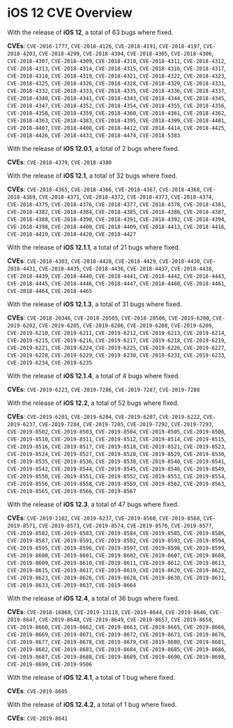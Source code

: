 # iOS 12 CVE Overview

With the release of **iOS 12**, a total of 63 bugs where fixed.

**CVEs**: `CVE-2016-1777`, `CVE-2018-4126`, `CVE-2018-4191`, `CVE-2018-4197`, `CVE-2018-4203`, `CVE-2018-4299`, `CVE-2018-4304`, `CVE-2018-4305`, `CVE-2018-4306`, `CVE-2018-4307`, `CVE-2018-4309`, `CVE-2018-4310`, `CVE-2018-4311`, `CVE-2018-4312`, `CVE-2018-4313`, `CVE-2018-4314`, `CVE-2018-4315`, `CVE-2018-4316`, `CVE-2018-4317`, `CVE-2018-4318`, `CVE-2018-4319`, `CVE-2018-4321`, `CVE-2018-4322`, `CVE-2018-4323`, `CVE-2018-4325`, `CVE-2018-4326`, `CVE-2018-4328`, `CVE-2018-4329`, `CVE-2018-4331`, `CVE-2018-4332`, `CVE-2018-4333`, `CVE-2018-4335`, `CVE-2018-4336`, `CVE-2018-4337`, `CVE-2018-4340`, `CVE-2018-4341`, `CVE-2018-4343`, `CVE-2018-4344`, `CVE-2018-4345`, `CVE-2018-4347`, `CVE-2018-4352`, `CVE-2018-4354`, `CVE-2018-4355`, `CVE-2018-4356`, `CVE-2018-4358`, `CVE-2018-4359`, `CVE-2018-4360`, `CVE-2018-4361`, `CVE-2018-4362`, `CVE-2018-4363`, `CVE-2018-4383`, `CVE-2018-4395`, `CVE-2018-4399`, `CVE-2018-4401`, `CVE-2018-4407`, `CVE-2018-4408`, `CVE-2018-4412`, `CVE-2018-4414`, `CVE-2018-4425`, `CVE-2018-4426`, `CVE-2018-4433`, `CVE-2018-4474`, `CVE-2018-5383`



With the release of **iOS 12.0.1**, a total of 2 bugs where fixed.

**CVEs**: `CVE-2018-4379`, `CVE-2018-4380`



With the release of **iOS 12.1**, a total of 32 bugs where fixed.

**CVEs**: `CVE-2018-4365`, `CVE-2018-4366`, `CVE-2018-4367`, `CVE-2018-4368`, `CVE-2018-4369`, `CVE-2018-4371`, `CVE-2018-4372`, `CVE-2018-4373`, `CVE-2018-4374`, `CVE-2018-4375`, `CVE-2018-4376`, `CVE-2018-4377`, `CVE-2018-4378`, `CVE-2018-4381`, `CVE-2018-4382`, `CVE-2018-4384`, `CVE-2018-4385`, `CVE-2018-4386`, `CVE-2018-4387`, `CVE-2018-4388`, `CVE-2018-4390`, `CVE-2018-4391`, `CVE-2018-4392`, `CVE-2018-4394`, `CVE-2018-4398`, `CVE-2018-4400`, `CVE-2018-4409`, `CVE-2018-4413`, `CVE-2018-4416`, `CVE-2018-4419`, `CVE-2018-4420`, `CVE-2018-4427`



With the release of **iOS 12.1.1**, a total of 21 bugs where fixed.

**CVEs**: `CVE-2018-4303`, `CVE-2018-4428`, `CVE-2018-4429`, `CVE-2018-4430`, `CVE-2018-4431`, `CVE-2018-4435`, `CVE-2018-4436`, `CVE-2018-4437`, `CVE-2018-4438`, `CVE-2018-4439`, `CVE-2018-4440`, `CVE-2018-4441`, `CVE-2018-4442`, `CVE-2018-4443`, `CVE-2018-4445`, `CVE-2018-4446`, `CVE-2018-4447`, `CVE-2018-4460`, `CVE-2018-4461`, `CVE-2018-4464`, `CVE-2018-4465`



With the release of **iOS 12.1.3**, a total of 31 bugs where fixed.

**CVEs**: `CVE-2018-20346`, `CVE-2018-20505`, `CVE-2018-20506`, `CVE-2019-6200`, `CVE-2019-6202`, `CVE-2019-6205`, `CVE-2019-6206`, `CVE-2019-6208`, `CVE-2019-6209`, `CVE-2019-6210`, `CVE-2019-6211`, `CVE-2019-6212`, `CVE-2019-6213`, `CVE-2019-6214`, `CVE-2019-6215`, `CVE-2019-6216`, `CVE-2019-6217`, `CVE-2019-6218`, `CVE-2019-6219`, `CVE-2019-6221`, `CVE-2019-6224`, `CVE-2019-6225`, `CVE-2019-6226`, `CVE-2019-6227`, `CVE-2019-6228`, `CVE-2019-6229`, `CVE-2019-6230`, `CVE-2019-6231`, `CVE-2019-6233`, `CVE-2019-6234`, `CVE-2019-6235`



With the release of **iOS 12.1.4**, a total of 4 bugs where fixed.

**CVEs**: `CVE-2019-6223`, `CVE-2019-7286`, `CVE-2019-7287`, `CVE-2019-7288`



With the release of **iOS 12.2**, a total of 52 bugs where fixed.

**CVEs**: `CVE-2019-6201`, `CVE-2019-6204`, `CVE-2019-6207`, `CVE-2019-6222`, `CVE-2019-6237`, `CVE-2019-7284`, `CVE-2019-7285`, `CVE-2019-7292`, `CVE-2019-7293`, `CVE-2019-8502`, `CVE-2019-8503`, `CVE-2019-8504`, `CVE-2019-8505`, `CVE-2019-8506`, `CVE-2019-8510`, `CVE-2019-8511`, `CVE-2019-8512`, `CVE-2019-8514`, `CVE-2019-8515`, `CVE-2019-8516`, `CVE-2019-8517`, `CVE-2019-8518`, `CVE-2019-8521`, `CVE-2019-8523`, `CVE-2019-8524`, `CVE-2019-8527`, `CVE-2019-8528`, `CVE-2019-8529`, `CVE-2019-8530`, `CVE-2019-8535`, `CVE-2019-8536`, `CVE-2019-8538`, `CVE-2019-8540`, `CVE-2019-8541`, `CVE-2019-8542`, `CVE-2019-8544`, `CVE-2019-8545`, `CVE-2019-8546`, `CVE-2019-8549`, `CVE-2019-8550`, `CVE-2019-8551`, `CVE-2019-8552`, `CVE-2019-8553`, `CVE-2019-8554`, `CVE-2019-8556`, `CVE-2019-8558`, `CVE-2019-8559`, `CVE-2019-8562`, `CVE-2019-8563`, `CVE-2019-8565`, `CVE-2019-8566`, `CVE-2019-8567`



With the release of **iOS 12.3**, a total of 47 bugs where fixed.

**CVEs**: `CVE-2019-2102`, `CVE-2019-6237`, `CVE-2019-8560`, `CVE-2019-8568`, `CVE-2019-8571`, `CVE-2019-8573`, `CVE-2019-8574`, `CVE-2019-8576`, `CVE-2019-8577`, `CVE-2019-8582`, `CVE-2019-8583`, `CVE-2019-8584`, `CVE-2019-8585`, `CVE-2019-8586`, `CVE-2019-8587`, `CVE-2019-8591`, `CVE-2019-8592`, `CVE-2019-8593`, `CVE-2019-8594`, `CVE-2019-8595`, `CVE-2019-8596`, `CVE-2019-8597`, `CVE-2019-8598`, `CVE-2019-8599`, `CVE-2019-8600`, `CVE-2019-8601`, `CVE-2019-8602`, `CVE-2019-8607`, `CVE-2019-8608`, `CVE-2019-8609`, `CVE-2019-8610`, `CVE-2019-8611`, `CVE-2019-8612`, `CVE-2019-8613`, `CVE-2019-8615`, `CVE-2019-8617`, `CVE-2019-8619`, `CVE-2019-8620`, `CVE-2019-8622`, `CVE-2019-8623`, `CVE-2019-8626`, `CVE-2019-8628`, `CVE-2019-8630`, `CVE-2019-8631`, `CVE-2019-8633`, `CVE-2019-8637`, `CVE-2019-8664`



With the release of **iOS 12.4**, a total of 36 bugs where fixed.

**CVEs**: `CVE-2018-16860`, `CVE-2019-13118`, `CVE-2019-8644`, `CVE-2019-8646`, `CVE-2019-8647`, `CVE-2019-8648`, `CVE-2019-8649`, `CVE-2019-8657`, `CVE-2019-8658`, `CVE-2019-8660`, `CVE-2019-8662`, `CVE-2019-8663`, `CVE-2019-8665`, `CVE-2019-8666`, `CVE-2019-8669`, `CVE-2019-8671`, `CVE-2019-8672`, `CVE-2019-8673`, `CVE-2019-8676`, `CVE-2019-8677`, `CVE-2019-8678`, `CVE-2019-8679`, `CVE-2019-8680`, `CVE-2019-8681`, `CVE-2019-8682`, `CVE-2019-8683`, `CVE-2019-8684`, `CVE-2019-8685`, `CVE-2019-8686`, `CVE-2019-8687`, `CVE-2019-8688`, `CVE-2019-8689`, `CVE-2019-8690`, `CVE-2019-8698`, `CVE-2019-8699`, `CVE-2019-9506`



With the release of **iOS 12.4.1**, a total of 1 bug where fixed.

**CVEs**: `CVE-2019-8605`



With the release of **iOS 12.4.2**, a total of 1 bug where fixed.

**CVEs**: `CVE-2019-8641`



